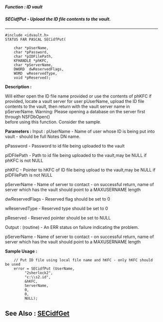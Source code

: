 ##### Function : ID vault
##### SECidfPut - Upload the ID file contents to the vault.
---
```
#include <idvault.h>
STATUS FAR PASCAL SECidfPut(

	char *pUserName,
	char *pPassword,
	char *pIDFilePath,
	KFHANDLE *phKFC,
	char *pServerName,
	DWORD  dwReservedFlags,
	WORD  wReservedType,
	void *pReserved);
```
**Description :**

Will either open the ID file name provided or use the contents of phKFC if 
provided, locate a vault server for user pUserName, upload the ID file contents 
to the vault, then return with the vault server name in pServerName.
Warning: Please opening a database on the server first through NSFDbOpen()  
before using this function. Consider the sample.

**Parameters :**
Input :
pUserName  -  Name of user whose ID is being put into vault - should be full Notes DN name.

pPassword  -  Password to id file being uploaded to the vault

pIDFilePath  -  Path to id file being uploaded to the vault,may be NULL if phKFC is not NULL

phKFC  -  Pointer to hKFC of ID file being upload to the vault,may be NULL if pIDFilePath is not NULL

pServerName  -  Name of server to contact - on successful return, name of server which has the vault
						should point to a MAXUSERNAME length

dwReservedFlags  -  Reserved flag should be set to 0

wReservedType  -  Reserved type should be set to 0

pReserved  -  Reserved pointer should be set to NULL

Output :
(routine)  -  An ERR status on failure indicating the problem. 


pServerName  -  Name of server to contact - on successful return, name of server which has the vault
						should point to a MAXUSERNAME length


**Sample Usage :**
```
	// Put ID file using local file name and hKFC - only hKFC should be used
	error = SECidfPut (UserName, 
	     "2sherlock2",
	     "c:\\s2.id", 
	     &hKFC, 
	     ServerName, 
	     0, 
	     0,
	     NULL);
```
**See Also :**
[SECidfGet](/domino-c-api-docs/reference/Func/SECidfGet)
---
